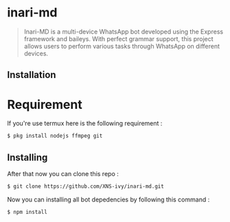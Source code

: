# inari-md

> Inari-MD is a multi-device WhatsApp bot developed using the Express framework and baileys. With perfect grammar support, this project allows users to perform various tasks through WhatsApp on different devices.

## Installation

# Requirement

If you're use termux here is the following requirement :
    
```bash
$ pkg install nodejs ffmpeg git
```

## Installing
    
After that now you can clone this repo :

```bash
$ git clone https://github.com/XNS-ivy/inari-md.git
```
Now you can installing all bot depedencies by following this command :

```bash
$ npm install
```

